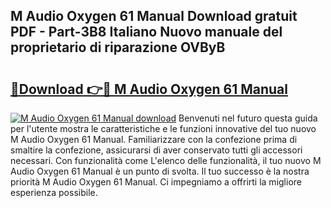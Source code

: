 ## M Audio Oxygen 61 Manual Download gratuit PDF - Part-3B8 Italiano Nuovo manuale del proprietario di riparazione OVByB

# <h2><a href="http://dfcfnb.blite.top/?on=M+Audio+Oxygen+61+Manual">🔗Download 👉🔴 M Audio Oxygen 61 Manual</a></h2>

[![M Audio Oxygen 61 Manual download](https://i.imgur.com/lujVjoI.png)](http://dfcfnb.blite.top/?on=M+Audio+Oxygen+61+Manual)
Benvenuti nel futuro questa guida per l'utente mostra le caratteristiche e le funzioni innovative del tuo nuovo M Audio Oxygen 61 Manual. Familiarizzare con la confezione prima di smaltire la confezione, assicurarsi di aver conservato tutti gli accessori necessari. Con funzionalità come L'elenco delle funzionalità, il tuo nuovo M Audio Oxygen 61 Manual è un punto di svolta. Il tuo successo è la nostra priorità M Audio Oxygen 61 Manual. Ci impegniamo a offrirti la migliore esperienza possibile.
